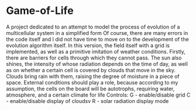 # Game-of-Life
A project dedicated to an attempt to model the process of evolution of a multicellular system in a simplified form
Of course, there are many errors in the code itself and I did not have time to move on to the development of the evolution algorithm itself.
In this version, the field itself with a grid is implemented, as well as a primitive imitation of weather conditions. Firstly, there are barriers for cells through which they cannot pass. The sun also shines, the intensity of whose radiation depends on the time of day, as well as on whether a certain cell is covered by clouds that move in the sky. Clouds bring rain with them, raising the degree of moisture in a piece of space.
External conditions should play a role, because according to my
assumption, the cells on the board will be autotrophs, requiring water, atmosphere, and a certain climate for life
Controls:
G - enable/disable grid
C - enable/disable display of cloudsv
R - solar radiation display mode
